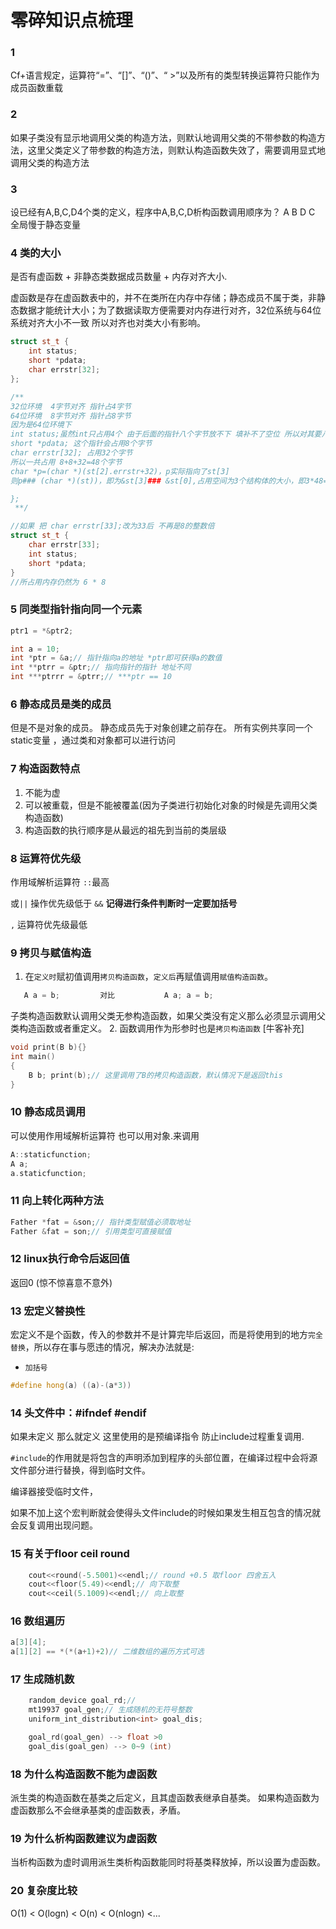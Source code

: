 # 零碎知识点梳理
###  1
Cf+语言规定，运算符“=”、“[]”、“()”、“ >”以及所有的类型转换运算符只能作为成员函数重载

###  2
如果子类没有显示地调用父类的构造方法，则默认地调用父类的不带参数的构造方法，这里父类定义了带参数的构造方法，则默认构造函数失效了，需要调用显式地调用父类的构造方法

###  3
设已经有A,B,C,D4个类的定义，程序中A,B,C,D析构函数调用顺序为？ A B D C  全局慢于静态变量

###  4 类的大小
是否有虚函数 + 非静态类数据成员数量 + 内存对齐大小.

虚函数是存在虚函数表中的，并不在类所在内存中存储；静态成员不属于类，非静态数据才能统计大小；为了数据读取方便需要对内存进行对齐，32位系统与64位系统对齐大小不一致
所以对齐也对类大小有影响。

```c++
struct st_t {
    int status;
    short *pdata;
    char errstr[32];
};

/**
32位环境  4字节对齐 指针占4字节
64位环境  8字节对齐 指针占8字节
因为是64位环境下
int status;虽然int只占用4个 由于后面的指针八个字节放不下 填补不了空位 所以对其要八个字节
short *pdata; 这个指针会占用8个字节
char errstr[32]; 占用32个字节
所以一共占用 8+8+32=48个字节
char *p=(char *)(st[2].errstr+32)，p实际指向了st[3]
则p### (char *)(st))，即为&st[3]### &st[0],占用空间为3个结构体的大小，即3*48=144，

};
 **/

//如果 把 char errstr[33];改为33后 不再是8的整数倍
struct st_t {
    char errstr[33];
    int status;
    short *pdata;
}
//所占用内存仍然为 6 * 8

```
###  5 同类型指针指向同一个元素
```c++
ptr1 = *&ptr2;

int a = 10;
int *ptr = &a;// 指针指向a的地址 *ptr即可获得a的数值
int **ptrr = &ptr;// 指向指针的指针 地址不同
int ***ptrrr = &ptrr;// ***ptr == 10
```

###  6 静态成员是类的成员
但是不是对象的成员。
静态成员先于对象创建之前存在。
所有实例共享同一个static变量 ，通过类和对象都可以进行访问

  
###  7 构造函数特点
1. 不能为虚
2. 可以被重载，但是不能被覆盖(因为子类进行初始化对象的时候是先调用父类构造函数)
3. 构造函数的执行顺序是从最远的祖先到当前的类层级

###  8 运算符优先级
作用域解析运算符 `::`最高

或`||` 操作优先级低于 `&&` **记得进行条件判断时一定要加括号**

`,` 运算符优先级最低

###  9 拷贝与赋值构造
1. 在`定义时`赋初值调用`拷贝构造函数`，`定义后`再赋值调用`赋值构造函数`。
```c++
   A a = b;         对比           A a; a = b;
```
子类构造函数默认调用父类无参构造函数，如果父类没有定义那么必须显示调用父类构造函数或者重定义。
2. 函数调用作为形参时也是`拷贝构造函数` [牛客补充]
```c++
void print(B b){}
int main()
{
    B b; print(b);// 这里调用了B的拷贝构造函数，默认情况下是返回this
}
```

###  10 静态成员调用
可以使用作用域解析运算符 也可以用对象.来调用
```c++
A::staticfunction;    
A a; 
a.staticfunction;
```

###  11 向上转化两种方法
```c++
Father *fat = &son;// 指针类型赋值必须取地址
Father &fat = son;// 引用类型可直接赋值
```

###  12 linux执行命令后返回值
返回0 (惊不惊喜意不意外)


###  13 宏定义替换性
宏定义不是个函数，传入的参数并不是计算完毕后返回，而是将使用到的地方`完全替换`，所以存在事与愿违的情况，解决办法就是:
- `加括号`
```c++
#define hong(a) ((a)-(a*3))
```

###  14 头文件中：#ifndef  #endif
如果未定义 那么就定义 这里使用的是预编译指令 防止include过程重复调用.

`#include`的作用就是将包含的声明添加到程序的头部位置，在编译过程中会将源文件部分进行替换，得到临时文件。

编译器接受临时文件，

如果不加上这个宏判断就会使得头文件include的时候如果发生相互包含的情况就会反复调用出现问题。

###  15 有关于floor ceil round
```c++
    cout<<round(-5.5001)<<endl;// round +0.5 取floor 四舍五入
    cout<<floor(5.49)<<endl;// 向下取整
    cout<<ceil(5.1009)<<endl;// 向上取整
```

###  16 数组遍历
```c++
a[3][4];
a[1][2] == *(*(a+1)+2)// 二维数组的遍历方式可选
```


###  17 生成随机数
```c++
    random_device goal_rd;// 
    mt19937 goal_gen;// 生成随机的无符号整数
    uniform_int_distribution<int> goal_dis;

    goal_rd(goal_gen) --> float >0
    goal_dis(goal_gen) --> 0~9 (int)

```

### 18 为什么构造函数不能为虚函数
派生类的构造函数在基类之后定义，且其虚函数表继承自基类。
如果构造函数为虚函数那么不会继承基类的虚函数表，矛盾。


### 19 为什么析构函数建议为虚函数
当析构函数为虚时调用派生类析构函数能同时将基类释放掉，所以设置为虚函数。



### 20 复杂度比较

  O(1) < O(logn) < O(n) < O(nlogn) <...






